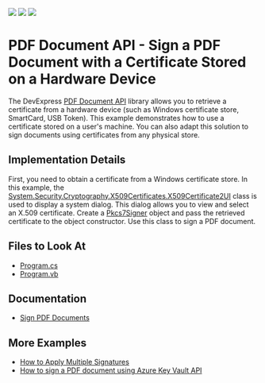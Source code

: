 <!-- default badges list -->
![](https://img.shields.io/endpoint?url=https://codecentral.devexpress.com/api/v1/VersionRange/438184414/21.1.3%2B)
[![](https://img.shields.io/badge/Open_in_DevExpress_Support_Center-FF7200?style=flat-square&logo=DevExpress&logoColor=white)](https://supportcenter.devexpress.com/ticket/details/T1052692)
[![](https://img.shields.io/badge/📖_How_to_use_DevExpress_Examples-e9f6fc?style=flat-square)](https://docs.devexpress.com/GeneralInformation/403183)
<!-- default badges end -->
# PDF Document API - Sign a PDF Document with a Certificate Stored on a Hardware Device

The DevExpress [PDF Document API](https://docs.devexpress.com/OfficeFileAPI/16491/pdf-document-api) library allows you to retrieve a certificate from a hardware device (such as Windows certificate store, SmartCard, USB Token). This example demonstrates how to use a certificate stored on a user's machine. You can also adapt this solution to sign documents using certificates from any physical store.  

## Implementation Details

First, you need to obtain a certificate from a Windows certificate store. In this example, the [System.Security.Cryptography.X509Certificates.X509Certificate2UI](https://docs.microsoft.com/en-us/dotnet/api/system.security.cryptography.x509certificates.x509certificate2ui?view=dotnet-plat-ext-6.0) class is used to display a system dialog. This dialog allows you to view and select an X.509 certificate.
Create a [Pkcs7Signer](https://docs.devexpress.com/OfficeFileAPI/DevExpress.Pdf.Pkcs7Signer) object and pass the retrieved certificate to the object constructor. Use this class to sign a PDF document.


## Files to Look At

- [Program.cs](./CS/SignPDFWithHardwareCertificate/Program.cs)
- [Program.vb](./VB/SignPDFWithHardwareCertificate/Program.vb)


## Documentation

- [Sign PDF Documents](https://docs.devexpress.com/OfficeFileAPI/114623/pdf-document-api/document-security/sign-documents)

## More Examples

- [How to Apply Multiple Signatures](https://github.com/DevExpress-Examples/pdf-document-api-multiple-signatures)
- [How to sign a PDF document using Azure Key Vault API](https://github.com/DevExpress-Examples/How-to-sign-a-PDF-document-using-Azure-Key-Vault-API)

